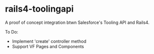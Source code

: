 rails4-toolingapi
=================

A proof of concept integration btwn Salesforce's Tooling API and Rails4.

To Do:
* Implement 'create' controller method
* Support VF Pages and Components
